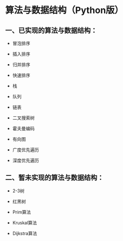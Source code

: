 # 算法与数据结构（Python版）

## 一、已实现的算法与数据结构：

- 冒泡排序

- 插入排序

- 归并排序

- 快速排序

- 栈

- 队列

- 链表

- 二叉搜索树

- 霍夫曼编码

- 有向图

- 广度优先遍历

- 深度优先遍历

## 二、暂未实现的算法与数据结构：

- 2-3树

- 红黑树

- Prim算法

- Kruskal算法

- Dijkstra算法
